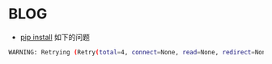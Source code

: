 # BLOG

* [pip install] 如下的问题
```sh
WARNING: Retrying (Retry(total=4, connect=None, read=None, redirect=None, status=None)) after connection broken by 'ProxyError('Cannot connect to proxy.', OSError(0, 'Error'))': /simple/numpy/
```

[pip install]:mds/2021_07_14_11_03.md "pip install 问题"